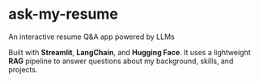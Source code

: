 # ask-my-resume
An interactive resume Q&A app powered by LLMs

Built with **Streamlit**, **LangChain**, and **Hugging Face**.
It uses a lightweight **RAG** pipeline to answer questions about my background, skills, and projects.
